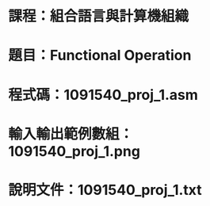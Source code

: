 # 課程：組合語言與計算機組織
# 題目：Functional Operation
# 程式碼：1091540_proj_1.asm
# 輸入輸出範例數組：1091540_proj_1.png
# 說明文件：1091540_proj_1.txt
